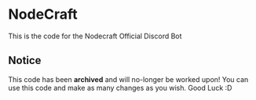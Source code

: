 # NodeCraft

This is the code for the Nodecraft Official Discord Bot

## Notice

This code has been **archived** and will no-longer be worked upon! You can use this code and make as many changes as you wish. Good Luck :D

